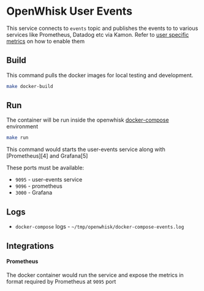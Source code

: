 # OpenWhisk User Events

This service connects to `events` topic and publishes the events to to various services like Prometheus, Datadog etc via 
Kamon. Refer to [user specific metrics][1] on how to enable them

## Build

This command pulls the docker images for local testing and development.

```bash
make docker-build
```

## Run
The container will be run inside the openwhisk [docker-compose][2] environment

```bash
make run
```

This command would starts the user-events service along with [Prometheus][4] and Grafana[5]

These ports must be available:

- `9095` - user-events service
- `9096` - prometheus
- `3000` - Grafana

## Logs

- `docker-compose` logs - `~/tmp/openwhisk/docker-compose-events.log`

Integrations
------------

#### Prometheus
The docker container would run the service and expose the metrics in format required by Prometheus at `9095` port

[1]: https://github.com/apache/incubator-openwhisk/blob/master/docs/metrics.md#user-specific-metrics
[2]: https://github.com/apache/incubator-openwhisk-devtools/tree/master/docker-compose
